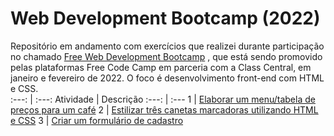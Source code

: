 # Web Development Bootcamp (2022)
 Repositório em andamento com exercícios que realizei durante participação no chamado [Free Web Development Bootcamp](https://www.classcentral.com/report/webdev-bootcamp/) , que está sendo promovido pelas plataformas Free Code Camp em parceria com a Class Central, em janeiro e fevereiro de 2022. O foco é desenvolvimento front-end com HTML e CSS.
<br />
:---: | :---:
Atividade | Descrição 
:---: | :---
1 | [Elaborar um menu/tabela de preços para um café](https://michelelozada.github.io/Web-Dev-Bootcamp-2022/1-Building_a_cafe_menu/)
2 | [Estilizar três canetas marcadoras utilizando HTML e CSS](https://michelelozada.github.io/Web-Dev-Bootcamp-2022/2-Building_a_set_of_colored_markers/)
3 | [Criar um formulário de cadastro](https://michelelozada.github.io/Web-Dev-Bootcamp-2022/3-Building_a_registration_form/)